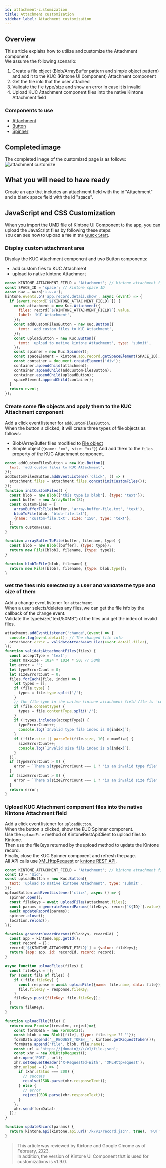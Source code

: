 ```yaml
---
id: attachment-customization
title: Attachment customization
sidebar_label: Attachment customization
---
```


## Overview
This article explains how to utilize and customize the Attachment component.<br>
We assume the following scenario:
1. Create a file object (Blob/ArrayBuffer pattern and simple object pattern) and add it to the KUC (Kintone UI Component) Attachment component
2. Get the file info that the user attached
3. Validate the file type/size and show an error in case it is invalid
4. Upload KUC Attachment component files into the native Kintone Attachment field

### Components to use
- [Attachment](../components/desktop/attachment.md)
- [Button](../components/desktop/button.md)
- [Spinner](../components/desktop/spinner.md)

## Completed image

The completed image of the customized page is as follows:
![attachment customize](assets/attachment_customize.gif)

## What you will need to have ready

Create an app that includes an attachment field with the id "Attachment" and a blank space field with the id "space".

## JavaScript and CSS Customization

When you import the UMD file of Kintone UI Component to the app, you can upload the JavaScript files by following these steps:<br>
You can see how to upload a file in the [Quick Start](../getting-started/quick-start.md).

### Display custom attachment area
Display the KUC Attachment component and two Button components:
- add custom files to KUC Attachment
- upload to native kintone Attachment

```javascript
const KINTONE_ATTACHMENT_FIELD = 'Attachment'; // kintone attachment field ID
const SPACE_ID = 'space'; // kintone space ID
const Kuc = Kucs['1.x.x'];
kintone.events.on('app.record.detail.show', async (event) => {
  if (event.record[`${KINTONE_ATTACHMENT_FIELD}`]) {
    const attachment = new Kuc.Attachment({
      files: record[`${KINTONE_ATTACHMENT_FIELD}`].value,
      label: 'KUC Attachment',
    });
    const addCustomFilesButton = new Kuc.Button({
      text: 'add custom files to KUC Attachment',
    });
    const uploadButton = new Kuc.Button({
      text: 'upload to native kintone Attachment', type: 'submit',
    });
    const spinner = new Kuc.Spinner();
    const spaceElement = kintone.app.record.getSpaceElement(SPACE_ID);
    const container = document.createElement('div');
    container.appendChild(attachment);
    container.appendChild(addCustomFilesButton);
    container.appendChild(uploadButton);
    spaceElement.appendChild(container);
  }
  return event;
});
```
### Create some file objects and apply them to the KUC Attachment component
Add a click event listener for `addCustomFilesButton`.<br>
When the button is clicked, it will create three types of file objects as follows:
- Blob/ArrayBuffer files modified to [File object](https://developer.mozilla.org/en-US/docs/Web/API/File)
- Simple object (`{name: "xx", size: "xx"}`)
And add them to the `files` property of the KUC Attachment component.

```javascript
const addCustomFilesButton = new Kuc.Button({
  text: 'add custom files to KUC Attachment',
});
addCustomFilesButton.addEventListener('click', () => {
  attachment.files = attachment.files.concat(initCustomFiles());
});
function initCustomFiles() {
  const blob = new Blob(['this type is blob'], {type: 'text'});
  const buffer = new ArrayBuffer(8);
  const customFiles = [
    arrayBufferToFile(buffer, 'array-buffer-file.txt', 'text'),
    blobToFile(blob, 'blob-file.txt'),
    {name: 'custom-file.txt', size: '150', type: 'text'},
  ];
  return customFiles;
}

function arrayBufferToFile(buffer, filename, type) {
  const blob = new Blob([buffer], {type: type});
  return new File([blob], filename, {type: type});
}

function blobToFile(blob, filename) {
  return new File([blob], filename, {type: blob.type});
}
```
### Get the files info selected by a user and validate the type and size of them
Add a change event listener for `attachment`.<br>
When a user selects/deletes any files, we can get the file info by the callback of the change event.<br>
Validate the type/size("text/50MB") of the files and get the index of invalid files.

```javascript
attachment.addEventListener('change',(event) => {
  console.log(event.detail); // The changed file info
  attachment.error = validateAttachmentFiles(event.detail.files);
});
function validateAttachmentFiles(files) {
  const acceptType = 'text';
  const maxSize = 1024 * 1024 * 50; // 50Mb
  let error = '';
  let typeErrorCount = 0;
  let sizeErrorCount = 0;
  files.forEach((file, index) => {
    let types = [];
    if (file.type) {
      types = file.type.split('/');
    }
    // The file type in the native kintone attachment field file is "contentType"
    if (file.contentType) {
      types = file.contentType.split('/');
    }
    if (!types.includes(acceptType)) {
      typeErrorCount++;
      console.log(`Invalid type file index is ${index}`);
    }
    if (!file.size || parseInt(file.size, 10) > maxSize) {
      sizeErrorCount++;
      console.log(`Invalid size file index is ${index}`);
    }
  });
  if (typeErrorCount > 0) {
    error = `There ${typeErrorCount === 1 ? 'is an invalid type file' : 'are ' + typeErrorCount + ' invalid type files'}!`;
  }
  if (sizeErrorCount > 0) {
    error = `There ${sizeErrorCount === 1 ? 'is an invalid size file' : 'are ' + sizeErrorCount + ' invalid size files'}!`;
  }
  return error;
}
```
### Upload KUC Attachment component files into the native Kintone Attachment field
Add a click event listener for `uploadButton`.<br>
When the button is clicked, show the KUC Spinner component.<br>
Use the `uploadFile` method of KintoneRestApiClient to upload files to Kintone.<br>
Then use the fileKeys returned by the upload method to update the Kintone record.<br>
Finally, close the KUC Spinner component and refresh the page.<br>
All API calls use [XMLHttpRequest](https://developer.mozilla.org/en-US/docs/Web/API/XMLHttpRequest) or [kintone REST API](https://kintone.dev/en/docs/kintone/rest-api/).

```javascript
const KINTONE_ATTACHMENT_FIELD = 'Attachment'; // kintone attachment field ID
const ID = '$id';
const uploadButton = new Kuc.Button({
  text: 'upload to native kintone Attachment', type: 'submit',
});
uploadButton.addEventListener('click', async () => {
  spinner.open();
  const fileKeys = await uploadFiles(attachment.files);
  const params = generateRecordParams(fileKeys, record[`${ID}`].value);
  await updateRecord(params);
  spinner.close();
  location.reload();
});

function generateRecordParams(fileKeys, recordId) {
  const app = kintone.app.getId();
  const record = {};
  record[`${KINTONE_ATTACHMENT_FIELD}`] = {value: fileKeys};
  return {app: app, id: recordId, record: record};
}

async function uploadFiles(files) {
  const fileKeys = [];
  for (const file of files) {
    if (!file.fileKey) {
      const response = await uploadFile({name: file.name, data: file});
      file.fileKey = response.fileKey;
    }
    fileKeys.push({fileKey: file.fileKey});
  }
  return fileKeys;
}

function uploadFile(file) {
  return new Promise((resolve, reject)=>{
    const formData = new FormData();
    const blob = new Blob([file], {type: file.type ?? ''});
    formData.append('__REQUEST_TOKEN__', kintone.getRequestToken());
    formData.append('file', blob, file.name);
    const url = 'https://{domain}//k/v1/file.json';
    const xhr = new XMLHttpRequest();
    xhr.open('POST', url);
    xhr.setRequestHeader('X-Requested-With', 'XMLHttpRequest');
    xhr.onload = () => {
      if (xhr.status === 200) {
        // success
        resolve(JSON.parse(xhr.responseText));
      } else {
        // error
        reject(JSON.parse(xhr.responseText));
      }
    };
    xhr.send(formData);
  });
}

function updateRecord(params) {
  return kintone.api(kintone.api.url('/k/v1/record.json', true), 'PUT', params);
}
```

> This article was reviewed by Kintone and Google Chrome as of February, 2023.<br>
> In addition, the version of Kintone UI Component that is used for customizations is v1.9.0.
